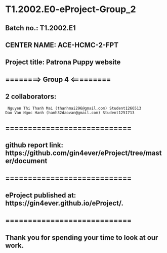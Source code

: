 <h1>T1.2002.E0-eProject-Group_2</h1>
<h2>Batch no.: T1.2002.E1</h2>

<h2>CENTER NAME: ACE-HCMC-2-FPT</h2>

<h2>Project title: Patrona Puppy website</h2>

<h2>========> Group 4 <=========</h2>

<h2>2 collaborators:</h2>

     Nguyen Thi Thanh Mai (thanhmai296@gmail.com) Student1266513
    Dao Van Ngoc Hanh (hanh32daovan@gmail.com) Student1251713
<h2>============================</h2>

<h2>github report link: https://github.com/gin4ever/eProject/tree/master/document</h2>

<h2>============================</h2>

<h2>eProject published at: https://gin4ever.github.io/eProject/.</h2>

<h2>============================</h2>

<h2>Thank you for spending your time to look at our work.</h2>